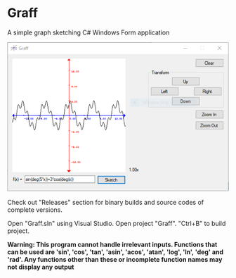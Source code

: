 # Graff
 A simple graph sketching C# Windows Form application

 ![Graff](https://raw.githubusercontent.com/Siam11651/Graff/main/Screenshots/Capture03.PNG)

 Check out "Releases" section for binary builds and source codes of complete versions.

 Open "Graff.sln" using Visual Studio. Open project "Graff". "Ctrl+B" to build project.

 **Warning: This program cannot handle irrelevant inputs. Functions that can be used are 'sin', 'cos', 'tan', 'asin', 'acos', 'atan', 'log', 'ln', 'deg' and 'rad'. Any functions other than these or incomplete function names may not display any output**
